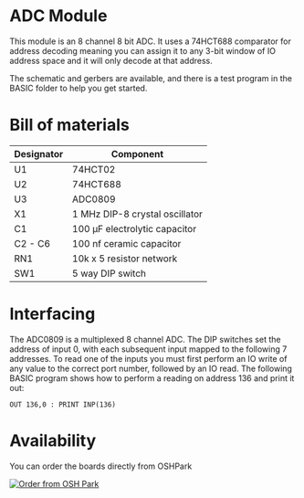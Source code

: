 # ADC Module

This module is an 8 channel 8 bit ADC. It uses a 74HCT688 comparator for address decoding meaning you can assign it to any 3-bit window of IO address space and it will only decode at that address.

The schematic and gerbers are available, and there is a test program in the BASIC folder to help you get started.

# Bill of materials

| Designator | Component |
|---|---|
| U1 | 74HCT02 |
| U2 | 74HCT688 |
| U3 | ADC0809 |
| X1 | 1 MHz DIP-8 crystal oscillator |
| C1 | 100 μF electrolytic capacitor |
| C2 - C6 | 100 nf ceramic capacitor |
| RN1 | 10k x 5 resistor network |
| SW1 | 5 way DIP switch |

# Interfacing

The ADC0809 is a multiplexed 8 channel ADC. The DIP switches set the address of input 0, with each subsequent input mapped to the following 7 addresses. To read one of the inputs you must first perform an IO write of any value to the correct port number, followed by an IO read. The following BASIC program shows how to perform a reading on address 136 and print it out:

```BASIC
OUT 136,0 : PRINT INP(136)
```



# Availability

You can order the boards directly from OSHPark

<a href="https://oshpark.com/shared_projects/RJsKuEhB"><img src="https://oshpark.com/assets/badge-5b7ec47045b78aef6eb9d83b3bac6b1920de805e9a0c227658eac6e19a045b9c.png" alt="Order from OSH Park"></img></a>
